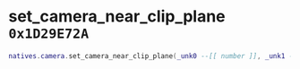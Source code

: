 # set_camera_near_clip_plane `0x1D29E72A`

```lua
natives.camera.set_camera_near_clip_plane(_unk0 --[[ number ]], _unk1 --[[ number ]])
```